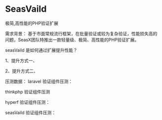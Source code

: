 SeasVaild
======
极简,高性能的PHP验证扩展

需求背景：
基于市面常规流行框架，在批量验证或较为复杂验证，性能损失高的问题，SeasX团队特推出一款轻量级、极简、高性能的PHP验证扩展。


seasVaild 是如何通过扩展提升性能？

1、提升方式一、

2、提升方式二、

压测数据：
laravel 验证组件压测：


thinkphp 验证组件压测

hyperf 验证组件压测：

seasVaild 验证组件压测：
